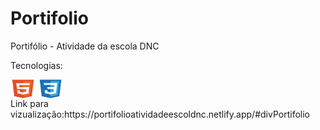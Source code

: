 # Portifolio
Portifólio - Atividade da escola DNC

Tecnologias:
<div>
  <img align="center" alt="HTML" height="30" width="40" src="https://raw.githubusercontent.com/devicons/devicon/master/icons/html5/html5-original.svg">
  <img align="center" alt="CSS" height="30" width="40" src="https://raw.githubusercontent.com/devicons/devicon/master/icons/css3/css3-original.svg">
</div>
Link para vizualização:https://portifolioatividadeescoldnc.netlify.app/#divPortifolio
